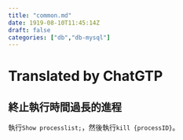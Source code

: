 ```yaml
---
title: "common.md"
date: 1919-08-10T11:45:14Z
draft: false
categories: ["db","db-mysql"]
---
```




# Translated by ChatGTP

## 終止執行時間過長的進程

執行`Show processlist;`，然後執行`kill {processID}`。